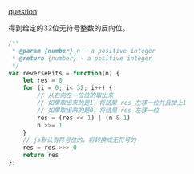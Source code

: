 [question](https://leetcode.com/problems/reverse-bits)

得到给定的32位无符号整数的反向位。

```js
/**
 * @param {number} n - a positive integer
 * @return {number} - a positive integer
 */
var reverseBits = function(n) {
    let res = 0
    for (i = 0; i< 32; i++) {
        // 从右向左一位位的取出来
        // 如果取出来的是1，将结果 res 左移一位并且加上1
        // 如果取出来的是0，将结果 res 左移一位
        res = (res << 1) | (n & 1)
        n >>= 1
    }
    // js默认有符号位的，将转换成无符号的
    res = res >>> 0
    return res
};
```
